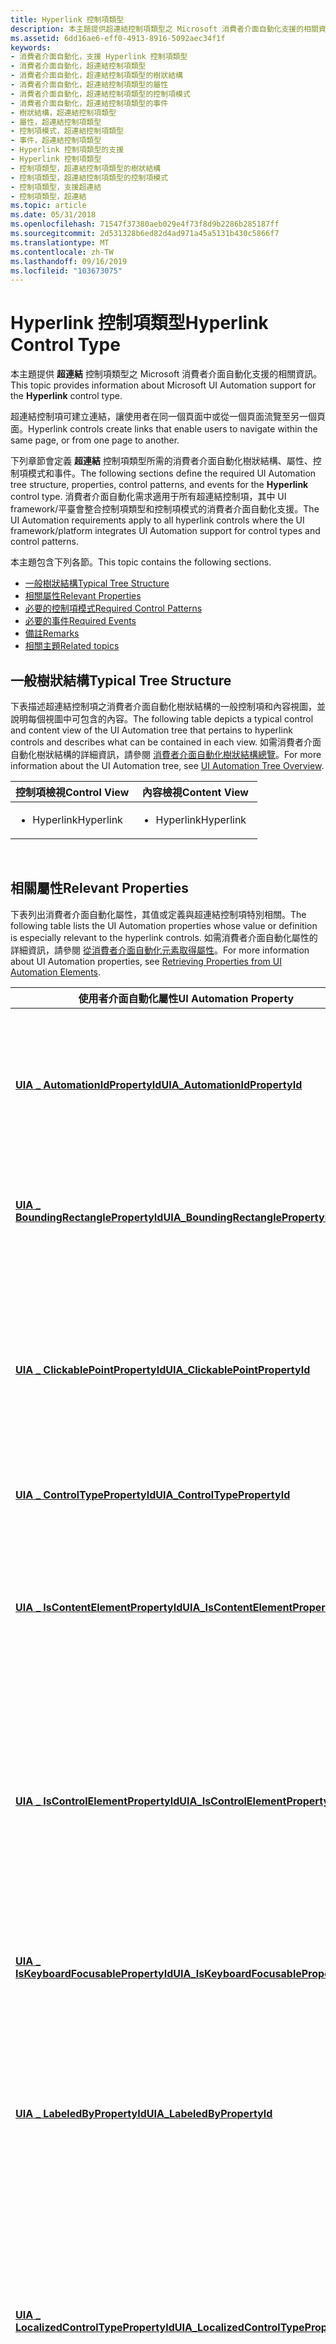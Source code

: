 ```yaml
---
title: Hyperlink 控制項類型
description: 本主題提供超連結控制項類型之 Microsoft 消費者介面自動化支援的相關資訊。
ms.assetid: 6dd16ae6-eff0-4913-8916-5092aec34f1f
keywords:
- 消費者介面自動化，支援 Hyperlink 控制項類型
- 消費者介面自動化，超連結控制項類型
- 消費者介面自動化，超連結控制項類型的樹狀結構
- 消費者介面自動化，超連結控制項類型的屬性
- 消費者介面自動化，超連結控制項類型的控制項模式
- 消費者介面自動化，超連結控制項類型的事件
- 樹狀結構，超連結控制項類型
- 屬性，超連結控制項類型
- 控制項模式，超連結控制項類型
- 事件，超連結控制項類型
- Hyperlink 控制項類型的支援
- Hyperlink 控制項類型
- 控制項類型，超連結控制項類型的樹狀結構
- 控制項類型，超連結控制項類型的控制項模式
- 控制項類型，支援超連結
- 控制項類型，超連結
ms.topic: article
ms.date: 05/31/2018
ms.openlocfilehash: 71547f37380aeb029e4f73f8d9b2286b285187ff
ms.sourcegitcommit: 2d531328b6ed82d4ad971a45a5131b430c5866f7
ms.translationtype: MT
ms.contentlocale: zh-TW
ms.lasthandoff: 09/16/2019
ms.locfileid: "103673075"
---
```

# <a name="hyperlink-control-type"></a><span data-ttu-id="0257a-119">Hyperlink 控制項類型</span><span class="sxs-lookup"><span data-stu-id="0257a-119">Hyperlink Control Type</span></span>

<span data-ttu-id="0257a-120">本主題提供 **超連結** 控制項類型之 Microsoft 消費者介面自動化支援的相關資訊。</span><span class="sxs-lookup"><span data-stu-id="0257a-120">This topic provides information about Microsoft UI Automation support for the **Hyperlink** control type.</span></span>

<span data-ttu-id="0257a-121">超連結控制項可建立連結，讓使用者在同一個頁面中或從一個頁面流覽至另一個頁面。</span><span class="sxs-lookup"><span data-stu-id="0257a-121">Hyperlink controls create links that enable users to navigate within the same page, or from one page to another.</span></span>

<span data-ttu-id="0257a-122">下列章節會定義 **超連結** 控制項類型所需的消費者介面自動化樹狀結構、屬性、控制項模式和事件。</span><span class="sxs-lookup"><span data-stu-id="0257a-122">The following sections define the required UI Automation tree structure, properties, control patterns, and events for the **Hyperlink** control type.</span></span> <span data-ttu-id="0257a-123">消費者介面自動化需求適用于所有超連結控制項，其中 UI framework/平臺會整合控制項類型和控制項模式的消費者介面自動化支援。</span><span class="sxs-lookup"><span data-stu-id="0257a-123">The UI Automation requirements apply to all hyperlink controls where the UI framework/platform integrates UI Automation support for control types and control patterns.</span></span>

<span data-ttu-id="0257a-124">本主題包含下列各節。</span><span class="sxs-lookup"><span data-stu-id="0257a-124">This topic contains the following sections.</span></span>

-   [<span data-ttu-id="0257a-125">一般樹狀結構</span><span class="sxs-lookup"><span data-stu-id="0257a-125">Typical Tree Structure</span></span>](#typical-tree-structure)
-   [<span data-ttu-id="0257a-126">相關屬性</span><span class="sxs-lookup"><span data-stu-id="0257a-126">Relevant Properties</span></span>](#relevant-properties)
-   [<span data-ttu-id="0257a-127">必要的控制項模式</span><span class="sxs-lookup"><span data-stu-id="0257a-127">Required Control Patterns</span></span>](#required-control-patterns)
-   [<span data-ttu-id="0257a-128">必要的事件</span><span class="sxs-lookup"><span data-stu-id="0257a-128">Required Events</span></span>](#required-events)
-   [<span data-ttu-id="0257a-129">備註</span><span class="sxs-lookup"><span data-stu-id="0257a-129">Remarks</span></span>](#remarks)
-   [<span data-ttu-id="0257a-130">相關主題</span><span class="sxs-lookup"><span data-stu-id="0257a-130">Related topics</span></span>](#related-topics)

## <a name="typical-tree-structure"></a><span data-ttu-id="0257a-131">一般樹狀結構</span><span class="sxs-lookup"><span data-stu-id="0257a-131">Typical Tree Structure</span></span>

<span data-ttu-id="0257a-132">下表描述超連結控制項之消費者介面自動化樹狀結構的一般控制項和內容視圖，並說明每個視圖中可包含的內容。</span><span class="sxs-lookup"><span data-stu-id="0257a-132">The following table depicts a typical control and content view of the UI Automation tree that pertains to hyperlink controls and describes what can be contained in each view.</span></span> <span data-ttu-id="0257a-133">如需消費者介面自動化樹狀結構的詳細資訊，請參閱 [消費者介面自動化樹狀結構總覽](uiauto-treeoverview.md)。</span><span class="sxs-lookup"><span data-stu-id="0257a-133">For more information about the UI Automation tree, see [UI Automation Tree Overview](uiauto-treeoverview.md).</span></span>



<table>
<colgroup>
<col style="width: 50%" />
<col style="width: 50%" />
</colgroup>
<thead>
<tr class="header">
<th><span data-ttu-id="0257a-134">控制項檢視</span><span class="sxs-lookup"><span data-stu-id="0257a-134">Control View</span></span></th>
<th><span data-ttu-id="0257a-135">內容檢視</span><span class="sxs-lookup"><span data-stu-id="0257a-135">Content View</span></span></th>
</tr>
</thead>
<tbody>
<tr class="odd">
<td><ul>
<li><span data-ttu-id="0257a-136">Hyperlink</span><span class="sxs-lookup"><span data-stu-id="0257a-136">Hyperlink</span></span></li>
</ul></td>
<td><ul>
<li><span data-ttu-id="0257a-137">Hyperlink</span><span class="sxs-lookup"><span data-stu-id="0257a-137">Hyperlink</span></span></li>
</ul></td>
</tr>
</tbody>
</table>



 

## <a name="relevant-properties"></a><span data-ttu-id="0257a-138">相關屬性</span><span class="sxs-lookup"><span data-stu-id="0257a-138">Relevant Properties</span></span>

<span data-ttu-id="0257a-139">下表列出消費者介面自動化屬性，其值或定義與超連結控制項特別相關。</span><span class="sxs-lookup"><span data-stu-id="0257a-139">The following table lists the UI Automation properties whose value or definition is especially relevant to the hyperlink controls.</span></span> <span data-ttu-id="0257a-140">如需消費者介面自動化屬性的詳細資訊，請參閱 [從消費者介面自動化元素取得屬性](uiauto-propertiesforclients.md)。</span><span class="sxs-lookup"><span data-stu-id="0257a-140">For more information about UI Automation properties, see [Retrieving Properties from UI Automation Elements](uiauto-propertiesforclients.md).</span></span>



| <span data-ttu-id="0257a-141">使用者介面自動化屬性</span><span class="sxs-lookup"><span data-stu-id="0257a-141">UI Automation Property</span></span>                                                                                              | <span data-ttu-id="0257a-142">值</span><span class="sxs-lookup"><span data-stu-id="0257a-142">Value</span></span>         | <span data-ttu-id="0257a-143">注意</span><span class="sxs-lookup"><span data-stu-id="0257a-143">Notes</span></span>                                                                                                                                    |
|---------------------------------------------------------------------------------------------------------------------|---------------|------------------------------------------------------------------------------------------------------------------------------------------|
| [<span data-ttu-id="0257a-144">**UIA \_ AutomationIdPropertyId**</span><span class="sxs-lookup"><span data-stu-id="0257a-144">**UIA\_AutomationIdPropertyId**</span></span>](uiauto-automation-element-propids.md)                 | <span data-ttu-id="0257a-145">請參閱備註。</span><span class="sxs-lookup"><span data-stu-id="0257a-145">See notes.</span></span>    | <span data-ttu-id="0257a-146">這個屬性的值在應用程式中的所有控制項之間必須是唯一的。</span><span class="sxs-lookup"><span data-stu-id="0257a-146">The value of this property must be unique across all controls in an application.</span></span>                                                         |
| [<span data-ttu-id="0257a-147">**UIA \_ BoundingRectanglePropertyId**</span><span class="sxs-lookup"><span data-stu-id="0257a-147">**UIA\_BoundingRectanglePropertyId**</span></span>](uiauto-automation-element-propids.md)       | <span data-ttu-id="0257a-148">請參閱備註。</span><span class="sxs-lookup"><span data-stu-id="0257a-148">See notes.</span></span>    | <span data-ttu-id="0257a-149">包含整個控制項的最外層矩形。</span><span class="sxs-lookup"><span data-stu-id="0257a-149">The outermost rectangle that contains the whole control.</span></span>                                                                                 |
| [<span data-ttu-id="0257a-150">**UIA \_ ClickablePointPropertyId**</span><span class="sxs-lookup"><span data-stu-id="0257a-150">**UIA\_ClickablePointPropertyId**</span></span>](uiauto-automation-element-propids.md)             | <span data-ttu-id="0257a-151">請參閱備註。</span><span class="sxs-lookup"><span data-stu-id="0257a-151">See notes.</span></span>    | <span data-ttu-id="0257a-152">如果按一下滑鼠指標，超連結控制項的可按點必須是啟動超連結的點。</span><span class="sxs-lookup"><span data-stu-id="0257a-152">The hyperlink control's clickable point must be a point that launches the hyperlink if clicked with a mouse pointer.</span></span>                     |
| [<span data-ttu-id="0257a-153">**UIA \_ ControlTypePropertyId**</span><span class="sxs-lookup"><span data-stu-id="0257a-153">**UIA\_ControlTypePropertyId**</span></span>](uiauto-automation-element-propids.md)                   | <span data-ttu-id="0257a-154">**超連結**</span><span class="sxs-lookup"><span data-stu-id="0257a-154">**Hyperlink**</span></span> |                                                                                                                                          |
| [<span data-ttu-id="0257a-155">**UIA \_ IsContentElementPropertyId**</span><span class="sxs-lookup"><span data-stu-id="0257a-155">**UIA\_IsContentElementPropertyId**</span></span>](uiauto-automation-element-propids.md)         | <span data-ttu-id="0257a-156">true</span><span class="sxs-lookup"><span data-stu-id="0257a-156">TRUE</span></span>          | <span data-ttu-id="0257a-157">此超連結控制項一律包含在消費者介面自動化樹狀結構的內容視圖中。</span><span class="sxs-lookup"><span data-stu-id="0257a-157">The hyperlink control is always included in the content view of the UI Automation tree.</span></span>                                                  |
| [<span data-ttu-id="0257a-158">**UIA \_ IsControlElementPropertyId**</span><span class="sxs-lookup"><span data-stu-id="0257a-158">**UIA\_IsControlElementPropertyId**</span></span>](uiauto-automation-element-propids.md)         | <span data-ttu-id="0257a-159">true</span><span class="sxs-lookup"><span data-stu-id="0257a-159">TRUE</span></span>          | <span data-ttu-id="0257a-160">此超連結控制項一律包含在消費者介面自動化樹狀結構的控制項視圖中。</span><span class="sxs-lookup"><span data-stu-id="0257a-160">The hyperlink control is always included in the control view of the UI Automation tree.</span></span>                                                  |
| [<span data-ttu-id="0257a-161">**UIA \_ IsKeyboardFocusablePropertyId**</span><span class="sxs-lookup"><span data-stu-id="0257a-161">**UIA\_IsKeyboardFocusablePropertyId**</span></span>](uiauto-automation-element-propids.md)   | <span data-ttu-id="0257a-162">請參閱備註。</span><span class="sxs-lookup"><span data-stu-id="0257a-162">See notes.</span></span>    | <span data-ttu-id="0257a-163">如果控制項可接收鍵盤焦點，就必定支援此屬性。</span><span class="sxs-lookup"><span data-stu-id="0257a-163">If the control can receive keyboard focus, it must support this property.</span></span>                                                                |
| [<span data-ttu-id="0257a-164">**UIA \_ LabeledByPropertyId**</span><span class="sxs-lookup"><span data-stu-id="0257a-164">**UIA\_LabeledByPropertyId**</span></span>](uiauto-automation-element-propids.md)                       | <span data-ttu-id="0257a-165">請參閱備註。</span><span class="sxs-lookup"><span data-stu-id="0257a-165">See notes.</span></span>    | <span data-ttu-id="0257a-166">如果有靜態文字標籤，這個屬性必須公開該控制項的參考。</span><span class="sxs-lookup"><span data-stu-id="0257a-166">If there is a static text label, this property must expose a reference to that control.</span></span>                                                  |
| [<span data-ttu-id="0257a-167">**UIA \_ LocalizedControlTypePropertyId**</span><span class="sxs-lookup"><span data-stu-id="0257a-167">**UIA\_LocalizedControlTypePropertyId**</span></span>](uiauto-automation-element-propids.md) | <span data-ttu-id="0257a-168">請參閱備註。</span><span class="sxs-lookup"><span data-stu-id="0257a-168">See notes.</span></span>    | <span data-ttu-id="0257a-169">對應至 **超連結** 控制項類型的當地語系化字串。</span><span class="sxs-lookup"><span data-stu-id="0257a-169">Localized string corresponding to the **Hyperlink** control type.</span></span> <span data-ttu-id="0257a-170">預設值為 en-us 或英文 (美國) 的 [超連結]。</span><span class="sxs-lookup"><span data-stu-id="0257a-170">The default value is "hyperlink" for en-US or English (United States).</span></span> |
| [<span data-ttu-id="0257a-171">**UIA \_ NamePropertyId**</span><span class="sxs-lookup"><span data-stu-id="0257a-171">**UIA\_NamePropertyId**</span></span>](uiauto-automation-element-propids.md)                                 | <span data-ttu-id="0257a-172">請參閱備註。</span><span class="sxs-lookup"><span data-stu-id="0257a-172">See notes.</span></span>    | <span data-ttu-id="0257a-173">超連結控制項的名稱是顯示在畫面上以加上底線的文字。</span><span class="sxs-lookup"><span data-stu-id="0257a-173">The hyperlink control's name is the text that is displayed on the screen as underlined.</span></span>                                                  |



 

## <a name="required-control-patterns"></a><span data-ttu-id="0257a-174">必要的控制項模式</span><span class="sxs-lookup"><span data-stu-id="0257a-174">Required Control Patterns</span></span>

<span data-ttu-id="0257a-175">下表列出超連結控制項必須支援的消費者介面自動化控制項模式。</span><span class="sxs-lookup"><span data-stu-id="0257a-175">The following table lists the UI Automation control patterns that hyperlink controls are required to support.</span></span> <span data-ttu-id="0257a-176">如需控制項模式的詳細資訊，請參閱 [UI Automation Control Patterns Overview](uiauto-controlpatternsoverview.md)。</span><span class="sxs-lookup"><span data-stu-id="0257a-176">For more information on control patterns, see [UI Automation Control Patterns Overview](uiauto-controlpatternsoverview.md).</span></span>



| <span data-ttu-id="0257a-177">控制項模式/模式屬性</span><span class="sxs-lookup"><span data-stu-id="0257a-177">Control Pattern/Pattern Property</span></span>                  | <span data-ttu-id="0257a-178">支援/值</span><span class="sxs-lookup"><span data-stu-id="0257a-178">Support/Value</span></span>                | <span data-ttu-id="0257a-179">備註</span><span class="sxs-lookup"><span data-stu-id="0257a-179">Notes</span></span>                                                                                                                                                                                                                                                  |
|---------------------------------------------------|------------------------------|--------------------------------------------------------------------------------------------------------------------------------------------------------------------------------------------------------------------------------------------------------|
| [<span data-ttu-id="0257a-180">**IInvokeProvider**</span><span class="sxs-lookup"><span data-stu-id="0257a-180">**IInvokeProvider**</span></span>](/windows/desktop/api/UIAutomationCore/nn-uiautomationcore-iinvokeprovider) | <span data-ttu-id="0257a-181">必要</span><span class="sxs-lookup"><span data-stu-id="0257a-181">Required</span></span>                     | <span data-ttu-id="0257a-182">所有超連結控制項都必須支援 [Invoke](uiauto-implementinginvoke.md) 控制項模式。</span><span class="sxs-lookup"><span data-stu-id="0257a-182">All hyperlink controls must support the [Invoke](uiauto-implementinginvoke.md) control pattern.</span></span>                                                                                                                                                       |
| [<span data-ttu-id="0257a-183">**IValueProvider**</span><span class="sxs-lookup"><span data-stu-id="0257a-183">**IValueProvider**</span></span>](/windows/desktop/api/UIAutomationCore/nn-uiautomationcore-ivalueprovider)   | <span data-ttu-id="0257a-184">相依</span><span class="sxs-lookup"><span data-stu-id="0257a-184">Depends</span></span>                      | <span data-ttu-id="0257a-185">當連結包含可供使用者使用且有意義的資訊時，超連結控制項應支援 [值](uiauto-implementingvalue.md) 控制項模式。</span><span class="sxs-lookup"><span data-stu-id="0257a-185">Hyperlink controls should support the [Value](uiauto-implementingvalue.md) control pattern when the link contains information that is usable and meaningful to the user.</span></span>                                                                              |
| [<span data-ttu-id="0257a-186">**值**</span><span class="sxs-lookup"><span data-stu-id="0257a-186">**Value**</span></span>](/windows/desktop/api/UIAutomationCore/nf-uiautomationcore-ivalueprovider-get_value)      | <span data-ttu-id="0257a-187">例如，"https://www..."</span><span class="sxs-lookup"><span data-stu-id="0257a-187">For example, "https://www..."</span></span> | <span data-ttu-id="0257a-188">網際網路或內部網路位址的 URL 是超連結的範例，其中包含對使用者有意義的資訊。</span><span class="sxs-lookup"><span data-stu-id="0257a-188">A URL for an Internet or intranet address is an example of a hyperlink that contains information that is meaningful to the user.</span></span> <span data-ttu-id="0257a-189">不過，程式設計連結只對應用程式有意義，因此不建議用於 **Value** 屬性。</span><span class="sxs-lookup"><span data-stu-id="0257a-189">A programmatic link, however, is meaningful only to an application and is not recommended for the **Value** property.</span></span> |



 

## <a name="required-events"></a><span data-ttu-id="0257a-190">必要的事件</span><span class="sxs-lookup"><span data-stu-id="0257a-190">Required Events</span></span>

<span data-ttu-id="0257a-191">下表列出超連結控制項必須支援的消費者介面自動化事件。</span><span class="sxs-lookup"><span data-stu-id="0257a-191">The following table lists the UI Automation events that hyperlink controls are required to support.</span></span> <span data-ttu-id="0257a-192">如需 [UI Automation Events Overview](uiauto-eventsoverview.md)事件的詳細資訊，請參閱</span><span class="sxs-lookup"><span data-stu-id="0257a-192">For more information on events, see [UI Automation Events Overview](uiauto-eventsoverview.md).</span></span>



| <span data-ttu-id="0257a-193">消費者介面自動化事件</span><span class="sxs-lookup"><span data-stu-id="0257a-193">UI Automation Event</span></span>                                                                                                                   | <span data-ttu-id="0257a-194">備註</span><span class="sxs-lookup"><span data-stu-id="0257a-194">Notes</span></span>                                                                                                                      |
|---------------------------------------------------------------------------------------------------------------------------------------|----------------------------------------------------------------------------------------------------------------------------|
| [<span data-ttu-id="0257a-195">**UIA \_ AutomationFocusChangedEventId**</span><span class="sxs-lookup"><span data-stu-id="0257a-195">**UIA\_AutomationFocusChangedEventId**</span></span>](uiauto-event-ids.md)                                      |                                                                                                                            |
| <span data-ttu-id="0257a-196">[**UIA \_BoundingRectanglePropertyId**](uiauto-automation-element-propids.md) 屬性變更事件。</span><span class="sxs-lookup"><span data-stu-id="0257a-196">[**UIA\_BoundingRectanglePropertyId**](uiauto-automation-element-propids.md) property-changed event.</span></span> |                                                                                                                            |
| [<span data-ttu-id="0257a-197">**UIA \_ Invoke \_ InvokedEventId**</span><span class="sxs-lookup"><span data-stu-id="0257a-197">**UIA\_Invoke\_InvokedEventId**</span></span>](uiauto-event-ids.md)                                                     |                                                                                                                            |
| <span data-ttu-id="0257a-198">[**UIA \_IsEnabledPropertyId**](uiauto-automation-element-propids.md) 屬性變更事件。</span><span class="sxs-lookup"><span data-stu-id="0257a-198">[**UIA\_IsEnabledPropertyId**](uiauto-automation-element-propids.md) property-changed event.</span></span>                 | <span data-ttu-id="0257a-199">如果控制項支援 [**IsEnabled**](uiauto-automation-element-propids.md) 屬性，就必須支援這個事件。</span><span class="sxs-lookup"><span data-stu-id="0257a-199">If the control supports the [**IsEnabled**](uiauto-automation-element-propids.md) property, it must support this event.</span></span>   |
| <span data-ttu-id="0257a-200">[**UIA \_IsOffscreenPropertyId**](uiauto-automation-element-propids.md) 屬性變更事件。</span><span class="sxs-lookup"><span data-stu-id="0257a-200">[**UIA\_IsOffscreenPropertyId**](uiauto-automation-element-propids.md) property-changed event.</span></span>             | <span data-ttu-id="0257a-201">如果控制項支援 [**IsOffscreen**](uiauto-automation-element-propids.md) 屬性，就必須支援這個事件。</span><span class="sxs-lookup"><span data-stu-id="0257a-201">If the control supports the [**IsOffscreen**](uiauto-automation-element-propids.md) property, it must support this event.</span></span> |
| [<span data-ttu-id="0257a-202">**UIA \_ StructureChangedEventId**</span><span class="sxs-lookup"><span data-stu-id="0257a-202">**UIA\_StructureChangedEventId**</span></span>](uiauto-event-ids.md)                                                  |                                                                                                                            |



 

## <a name="remarks"></a><span data-ttu-id="0257a-203">備註</span><span class="sxs-lookup"><span data-stu-id="0257a-203">Remarks</span></span>

<span data-ttu-id="0257a-204">Hyperlink 控制項類型應該只套用至物件，當按下時，就會導致導覽。它不應該套用至超連結的容器。</span><span class="sxs-lookup"><span data-stu-id="0257a-204">The Hyperlink control type should be applied only to an object that, when clicked, causes navigation to occur; it should not be applied to the container of the hyperlink.</span></span> <span data-ttu-id="0257a-205">例如，只有影像地圖內可按的「作用點」才會有 **超連結** 控制項類型。</span><span class="sxs-lookup"><span data-stu-id="0257a-205">For example, only the clickable "hot spots" inside an image map should have the **Hyperlink** control type.</span></span> <span data-ttu-id="0257a-206">文字欄位或檔容器中的超連結也是如此。</span><span class="sxs-lookup"><span data-stu-id="0257a-206">The same is true of hyperlinks in a text field or document container.</span></span> <span data-ttu-id="0257a-207">在此情況下，只有超連結文字或影像應該有 **超連結** 控制項類型，而不是容器。</span><span class="sxs-lookup"><span data-stu-id="0257a-207">In this case, only the hyperlink text or image should have the **Hyperlink** control type, not the container.</span></span>

<span data-ttu-id="0257a-208">[文字](uiauto-implementingtextandtextrange.md)控制項模式非常適合用來支援文字或檔元素中的內嵌超連結。</span><span class="sxs-lookup"><span data-stu-id="0257a-208">The [Text](uiauto-implementingtextandtextrange.md) control pattern is ideal for supporting embedded hyperlinks in text or document elements.</span></span>

## <a name="related-topics"></a><span data-ttu-id="0257a-209">相關主題</span><span class="sxs-lookup"><span data-stu-id="0257a-209">Related topics</span></span>

<dl> <dt>

<span data-ttu-id="0257a-210">**概念**</span><span class="sxs-lookup"><span data-stu-id="0257a-210">**Conceptual**</span></span>
</dt> <dt>

[<span data-ttu-id="0257a-211">UI 自動化控制項類型概觀</span><span class="sxs-lookup"><span data-stu-id="0257a-211">UI Automation Control Types Overview</span></span>](uiauto-controltypesoverview.md)
</dt> <dt>

[<span data-ttu-id="0257a-212">UI 自動化概觀</span><span class="sxs-lookup"><span data-stu-id="0257a-212">UI Automation Overview</span></span>](uiauto-uiautomationoverview.md)
</dt> </dl>

 

 




